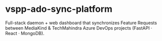 # vspp-ado-sync-platform
Full-stack daemon + web dashboard that synchronizes Feature Requests between MediaKind &amp; TechMahindra Azure DevOps projects (FastAPI · React · MongoDB).
